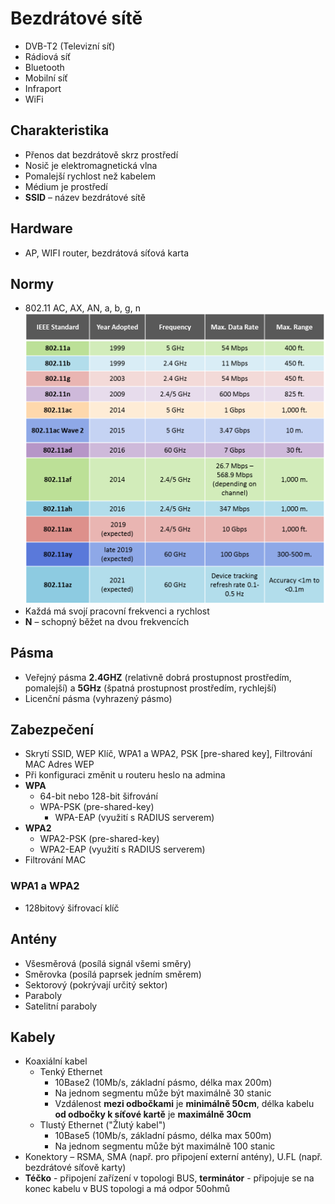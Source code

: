 # Bezdrátové sítě 
* DVB-T2 (Televizní síť) 
* Rádiová síť 
* Bluetooth 
* Mobilní síť 
* Infraport 
* WiFi 

## Charakteristika 
* Přenos dat bezdrátově skrz prostředí 
* Nosič je elektromagnetická vlna 
* Pomalejší rychlost než kabelem 
* Médium je prostředí 
* **SSID** – název bezdrátové sítě 

## Hardware 
* AP, WIFI router, bezdrátová síťová karta

## Normy 
* 802.11 AC, AX, AN, a, b, g, n 
![Normy](images/Normy_Site.png)
* Každá má svojí pracovní frekvenci a rychlost 
* **N** – schopný běžet na dvou frekvencích 

## Pásma 
* Veřejný pásma **2.4GHZ** (relativně dobrá prostupnost prostředím, pomalejší) a **5GHz** (špatná prostupnost prostředím, rychlejší)
* Licenční pásma (vyhrazený pásmo) 

## Zabezpečení  
* Skrytí SSID, WEP Klíč, WPA1 a WPA2, PSK [pre-shared key], Filtrování MAC Adres WEP 
* Při konfiguraci změnit u routeru heslo na admina 
* **WPA**
   * 64-bit nebo 128-bit šifrování
   * WPA-PSK (pre-shared-key)
	  * WPA-EAP (využití s RADIUS serverem)
* **WPA2**
   * WPA2-PSK (pre-shared-key)
   * WPA2-EAP (využití s RADIUS serverem)
* Filtrování MAC

### WPA1 a WPA2 
* 128bitový šifrovací klíč 

## Antény 
* Všesměrová (posílá signál všemi směry) 
* Směrovka (posílá paprsek jedním směrem) 
* Sektorový (pokrývají určitý sektor) 
* Paraboly 
* Satelitní paraboly 

## Kabely 
* Koaxiální kabel 
   * Tenký Ethernet
     * 10Base2 (10Mb/s, základní pásmo, délka max 200m)
     * Na jednom segmentu může být maximálně 30 stanic
     * Vzdálenost **mezi odbočkami** je **minimálně 50cm**, délka kabelu **od odbočky k síťové kartě** je **maximálně 30cm**
   * Tlustý Ethernet ("Žlutý kabel")
     * 10Base5 (10Mb/s, základní pásmo, délka max 500m)
     * Na jednom segmentu může být maximálně 100 stanic
* Konektory – RSMA, SMA (např. pro připojení externí antény), U.FL (např. bezdrátové síťově karty)
* **Téčko** - připojení zařízení v topologi BUS, **terminátor** - připojuje se na konec kabelu v BUS topologi a má odpor 50ohmů
